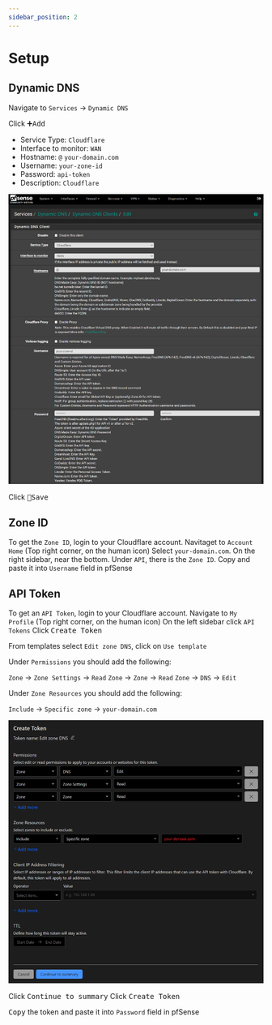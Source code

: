 ```yaml
---
sidebar_position: 2
---
```


# Setup

## Dynamic DNS
Navigate to `Services` -> `Dynamic DNS`

Click <kbd>➕Add</kbd>

- Service Type: `Cloudflare`
- Interface to monitor: `WAN`
- Hostname: `@` `your-domain.com`
- Username: `your-zone-id`
- Password: `api-token`
- Description: `Cloudflare`

![dyndns-setup](img/dyndns-setup.png)

Click <kbd>💾Save</kbd>

## Zone ID

To get the `Zone ID`, login to your Cloudflare account.
Navitaget to `Account Home` (Top right corner, on the human icon)
Select `your-domain.com`.
On the right sidebar, near the bottom. Under `API`, there is the `Zone ID`.
Copy and paste it into `Username` field in pfSense

## API Token

To get an `API Token`, login to your Cloudflare account.
Navigate to `My Profile` (Top right corner, on the human icon)
On the left sidebar click `API Tokens`
Click <kbd>Create Token</kbd>

From templates select `Edit zone DNS`, click on `Use template`

Under `Permissions` you should add the following:

`Zone` -> `Zone Settings` -> `Read`
`Zone` -> `Zone` -> `Read`
`Zone` -> `DNS` -> `Edit`

Under `Zone Resources` you should add the following:

`Include` -> `Specific zone` -> `your-domain.com`

![cloudflare-api-token](img/cloudflare-api-token.png)

Click <kbd>Continue to summary</kbd>
Click <kbd>Create Token</kbd>

<kbd>Copy</kbd> the token and paste it into `Password` field in pfSense
